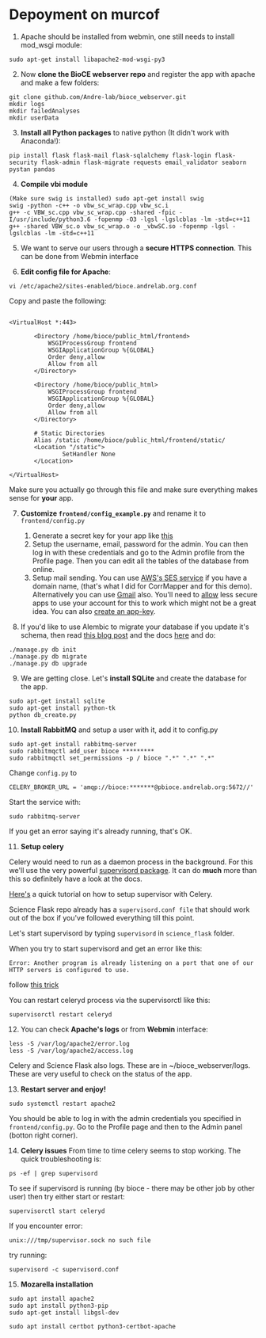 
# Depoyment on murcof

1. Apache should be installed from webmin, one still needs to install mod_wsgi module:
```
sudo apt-get install libapache2-mod-wsgi-py3
```

2. Now __clone the BioCE webserver repo__ and register the app with apache and make a few folders:
```
git clone github.com/Andre-lab/bioce_webserver.git
mkdir logs
mkdir failedAnalyses
mkdir userData
```

3. __Install all Python packages__ to native python (It didn't work with Anaconda!):
```
pip install flask flask-mail flask-sqlalchemy flask-login flask-security flask-admin flask-migrate requests email_validator seaborn pystan pandas
```

4. __Compile vbi module__
```
(Make sure swig is installed) sudo apt-get install swig 
swig -python -c++ -o vbw_sc_wrap.cpp vbw_sc.i
g++ -c VBW_sc.cpp vbw_sc_wrap.cpp -shared -fpic -I/usr/include/python3.6 -fopenmp -O3 -lgsl -lgslcblas -lm -std=c++11
g++ -shared VBW_sc.o vbw_sc_wrap.o -o _vbwSC.so -fopenmp -lgsl -lgslcblas -lm -std=c++11
```

5. We want to serve our users through a __secure HTTPS connection__. This can be done from Webmin interface

6. __Edit config file for Apache__:
 
 ```
 vi /etc/apache2/sites-enabled/bioce.andrelab.org.conf 
 ```
 
 Copy and paste the following:
 
 ```

<VirtualHost *:443>

        <Directory /home/bioce/public_html/frontend>
            WSGIProcessGroup frontend
            WSGIApplicationGroup %{GLOBAL}
            Order deny,allow
            Allow from all
        </Directory>

        <Directory /home/bioce/public_html>
            WSGIProcessGroup frontend
            WSGIApplicationGroup %{GLOBAL}
            Order deny,allow
            Allow from all
        </Directory>

        # Static Directories
        Alias /static /home/bioce/public_html/frontend/static/
        <Location "/static">
                SetHandler None
        </Location>

</VirtualHost>
 ```
Make sure you actually go through this file and make sure everything makes sense
for __your__ app.
 
7. __Customize `frontend/config_example.py`__ and rename it to `frontend/config.py`
    1. Generate a secret key for your app like [this](https://pythonadventures.wordpress.com/2015/01/01/flask-generate-a-secret-key/)
    2. Setup the username, email, password for the admin. You can then log in with
     these credentials and go to the Admin profile from the Profile page. Then you
     can edit all the tables of the database from online.
    3. Setup mail sending. You can use [AWS's SES service](http://docs.aws.amazon.com/ses/latest/DeveloperGuide/quick-start.html) if you have a domain name,
     (that's what I did for CorrMapper and for this demo). Alternatively you can use [Gmail](http://stackoverflow.com/questions/37058567/configure-flask-mail-to-use-gmail) also.
     You'll need to [allow](https://support.google.com/accounts/answer/6010255?hl=en) 
     less secure apps to use your account for this to work which might not be a great idea. You can also
     [create an app-key](http://www.wpbeginner.com/plugins/how-to-send-email-in-wordpress-using-the-gmail-smtp-server/).
      
8. If you'd like to use Alembic to migrate your database if you update it's schema, 
then read [this blog post](https://blog.miguelgrinberg.com/post/flask-migrate-alembic-database-migration-wrapper-for-flask) 
and the docs [here](https://blog.miguelgrinberg.com/post/flask-migrate-alembic-database-migration-wrapper-for-flask) and do:

```
./manage.py db init
./manage.py db migrate
./manage.py db upgrade
```

9. We are getting close. Let's __install SQLite__ and create the database for the app.
```
sudo apt-get install sqlite
sudo apt-get install python-tk
python db_create.py
```

10. __Install RabbitMQ__ and setup a user with it, add it to config.py
 
 ```
sudo apt-get install rabbitmq-server
sudo rabbitmqctl add_user bioce *********
sudo rabbitmqctl set_permissions -p / bioce ".*" ".*" ".*"
 ```
Change `config.py` to 

```
CELERY_BROKER_URL = 'amqp://bioce:*******@pbioce.andrelab.org:5672//'
```

Start the service with:
```
sudo rabbitmq-server
```
If you get an error saying it's already running, that's OK.
  
11. __Setup celery__

Celery would need to run as a daemon process in the background. For this we'll use
 the very powerful [supervisord package](http://supervisord.org/). It can do __much__
  more than this so definitely have a look at the docs.
 
 [Here's](https://thomassileo.name/blog/2012/08/20/how-to-keep-celery-running-with-supervisor/) 
 a quick tutorial on how  to setup supervisor with Celery.
 
 Science Flask repo already has a `supervisord.conf file` that should work out of the
  box if you've followed everything till this point. 
  
  Let's start supervisord by typing `supervisord` in `science_flask` folder. 

When you try to start supervisord and get an error like this:
 ```
 Error: Another program is already listening on a port that one of our HTTP servers is configured to use.
 ```
follow [this trick](http://stackoverflow.com/questions/25121838/supervisor-on-debian-wheezy-another-program-is-already-listening-on-a-port-that)

You can restart celeryd process via the supervisorctl like this:
```
supervisorctl restart celeryd
```

12. You can check __Apache's logs__  or from __Webmin__ interface:
```
less -S /var/log/apache2/error.log
less -S /var/log/apache2/access.log
```

Celery and Science Flask also logs. These are in ~/bioce_webserver/logs. These are
very useful to check on the status of the app. 


13. __Restart server and enjoy!__ 
```
sudo systemctl restart apache2
```

You should be able to log in with the admin credentials you specified in `frontend/config.py`.
Go to the Profile page and then to the Admin panel (botton right corner). 

14. __Celery issues__
From time to time celery seems to stop working. The quick troubleshooting is:
```
ps -ef | grep supervisord
```
To see if supervisord is running (by bioce - there may be other job by other user) then try either start or restart: 
```
supervisorctl start celeryd
```
If you encounter error: 
```
unix:///tmp/supervisor.sock no such file
```
try running: 
```
supervisord -c supervisord.conf
```

15. __Mozarella installation__
```
sudo apt install apache2
sudo apt install python3-pip
sudo apt-get install libgsl-dev

sudo apt install certbot python3-certbot-apache
```


